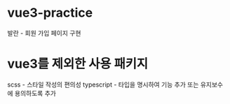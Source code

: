 # vue3-practice

발란 - 회원 가입 페이지 구현

# vue3를 제외한 사용 패키지

scss - 스타일 작성의 편의성
typescript - 타입을 명시하여 기능 추가 또는 유지보수에 용의하도록 추가
